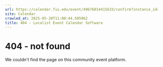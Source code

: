 ```yaml
---
url: https://calendar.fiu.edu/event/49676014415633/confirm?instance_id=49676014416658&return=https%3A%2F%2Fcalendar.fiu.edu%2FBBC
site: Calendar
crawled_at: 2025-05-20T11:00:44.505962
title: 404 - Localist Event Calendar Software
---
```


# 404 - not found
We couldn't find the page on this community event platform.
